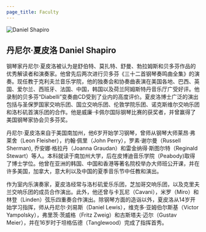```yaml
---
page_title: Faculty
---
```


![Daniel Shapiro](/img/Daniel-Shapiro.jpg)

## 丹尼尔·夏皮洛 Daniel Shapiro

钢琴家丹尼尔·夏皮洛被认为是舒伯特、莫扎特、舒曼、勃拉姆斯和贝多芬作品的优秀解读者和演奏家。他曾先后两次进行贝多芬《三十二首钢琴奏鸣曲全集》的演奏。现任教于克利夫兰音乐学院，他的独奏会和协奏曲表演在美国各地、巴西、英国、爱尔兰、西班牙、法国、中国，韩国以及荷兰阿姆斯特丹音乐厅广受好评。他录制的贝多芬“Diabelli”变奏曲CD受到了业内的高度评价。夏皮洛博士广泛的演出包括与圣保罗国家交响乐团、国立交响乐团、伦敦学院乐团、诺克斯维尔交响乐团和洛杉矶首演乐团的合作。他是威廉·卡佩尔国际钢琴比赛的获奖者，并曾赢得了美国钢琴家协会贝多芬奖。

丹尼尔·夏皮洛来自于美国南加州，他6岁开始学习钢琴，曾师从钢琴大师莱昂·弗莱舍（Leon Fleisher），约翰·佩里（John Perry），罗素·谢尔曼（Russell Sherman), 乔安娜·格拉丹（Joanna Graudan）和雷金纳得·斯图尔特（Reginald Stewart）等人。本科就读于南加州大学，后在皮博迪音乐学院（Peabody)取得了博士学位。他曾在亚洲的韩国、中国和香港等著名院校举办大师班公开课，并在许多美国，加拿大，意大利以及中国的夏季音乐节中任教和演出。

作为室内乐演奏家，夏皮洛经常与洛杉矶爱乐乐团，芝加哥交响乐团，以及克里夫兰交响乐团的成员合作演出。此外，他还曾与卡瓦尼（Cavani），米罗（Miro）和林登（Linden）弦乐四重奏合作演出。除钢琴方面的造诣以外，夏皮洛从14岁开始学习指挥，师从丹尼尔·刘易斯（Daniel Lewis），维克多·亚姆伯尔斯基（Victor Yampolsky），弗里茨·茨威格（Fritz Zweig）和古斯塔夫·迈尔（Gustav Meier），并在16岁时于坦格伍德（Tanglewood）完成了指挥首秀。
